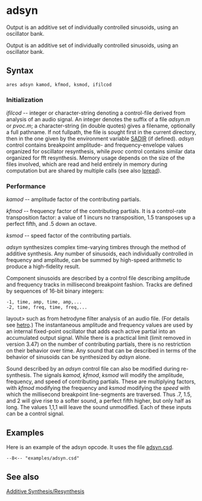 <!--
id:adsyn
category:Signal Generators:Additive Synthesis/Resynthesis
-->
# adsyn
Output is an additive set of individually controlled sinusoids, using an oscillator bank.

Output is an additive set of individually controlled sinusoids, using an oscillator bank.

## Syntax
``` csound-orc
ares adsyn kamod, kfmod, ksmod, ifilcod
```

### Initialization

_ifilcod_ --  integer or character-string denoting a control-file derived from analysis of an audio signal. An integer denotes the suffix of a file _adsyn.m_ or _pvoc.m_; a character-string (in double quotes) gives a filename, optionally a full pathname. If not fullpath, the file is sought first in the current directory, then in the one given by the environment variable [SADIR](../../orch/dirfiles) (if defined). _adsyn_ control contains breakpoint amplitude- and frequency-envelope values organized for oscillator resynthesis, while _pvoc_ control contains similar data organized for fft resynthesis. Memory usage depends on the size of the files involved, which are read and held entirely in memory during computation but are shared by multiple calls (see also [lpread](../../opcodes/lpread)).

### Performance

_kamod_ -- amplitude factor of the contributing partials.

_kfmod_ -- frequency factor of the contributing partials. It is a control-rate transposition factor: a value of 1 incurs no transposition, 1.5 transposes up a perfect fifth, and .5 down an octave.

_ksmod_ -- speed factor of the contributing partials.

_adsyn_ synthesizes complex time-varying timbres through the method of additive synthesis. Any number of sinusoids, each individually controlled in frequency and amplitude, can be summed by high-speed arithmetic to produce a high-fidelity result.

Component sinusoids are described by a control file describing amplitude and frequency tracks in millisecond breakpoint fashion. Tracks are defined by sequences of 16-bit binary integers:

```
-1, time, amp, time, amp,...
-2, time, freq, time, freq,...
```
layout>
such as from hetrodyne filter analysis of an audio file. (For details see [hetro](../../utility/hetro).) The instantaneous amplitude and frequency values are used by an internal fixed-point oscillator that adds each active partial into an accumulated output signal. While there is a practical limit (limit removed in version 3.47) on the number of contributing partials, there is no restriction on their behavior over time. Any sound that can be described in terms of the behavior of sinusoids can be synthesized by _adsyn_ alone.

Sound described by an _adsyn_ control file can also be modified during re-synthesis. The signals _kamod,_ _kfmod_, _ksmod_ will modify the amplitude, frequency, and speed of contributing partials. These are multiplying factors, with _kfmod_ modifying the frequency and _ksmod_ modifying the _speed_ with which the millisecond breakpoint line-segments are traversed. Thus .7, 1.5, and 2 will give rise to a softer sound, a perfect fifth higher, but only half as long. The values 1,1,1 will leave the sound unmodified. Each of these inputs can be a control signal.

## Examples

Here is an example of the adsyn opcode. It uses the file [adsyn.csd](../../examples/adsyn.csd).

``` csound-orc title="Example of the adsyn opcode." linenums="1"
--8<-- "examples/adsyn.csd"
```

## See also

[Additive Synthesis/Resynthesis](../../siggen/additive)
